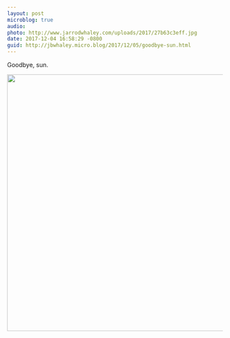 ```yaml
---
layout: post
microblog: true
audio: 
photo: http://www.jarrodwhaley.com/uploads/2017/27b63c3eff.jpg
date: 2017-12-04 16:58:29 -0800
guid: http://jbwhaley.micro.blog/2017/12/05/goodbye-sun.html
---
```

Goodbye, sun.

<img src="http://www.jarrodwhaley.com/uploads/2017/27b63c3eff.jpg" width="600" height="599" />
